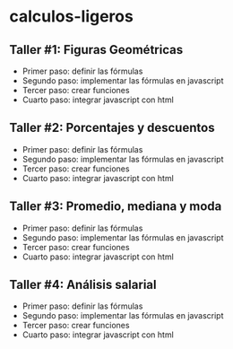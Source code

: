 # calculos-ligeros

## Taller #1: Figuras Geométricas

- Primer paso: definir las fórmulas
- Segundo paso: implementar las fórmulas en javascript
- Tercer paso: crear funciones
- Cuarto paso: integrar javascript con html

## Taller #2: Porcentajes y descuentos

- Primer paso: definir las fórmulas
- Segundo paso: implementar las fórmulas en javascript
- Tercer paso: crear funciones
- Cuarto paso: integrar javascript con html

## Taller #3: Promedio, mediana y moda

- Primer paso: definir las fórmulas
- Segundo paso: implementar las fórmulas en javascript
- Tercer paso: crear funciones
- Cuarto paso: integrar javascript con html

## Taller #4: Análisis salarial

- Primer paso: definir las fórmulas
- Segundo paso: implementar las fórmulas en javascript
- Tercer paso: crear funciones
- Cuarto paso: integrar javascript con html